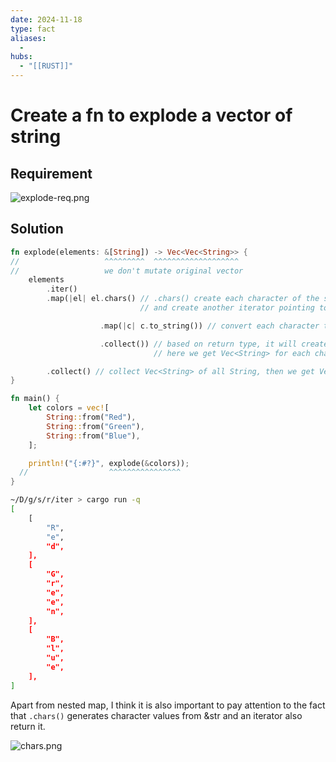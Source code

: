 ```yaml
---
date: 2024-11-18
type: fact
aliases:
  -
hubs:
  - "[[RUST]]"
---
```


# Create a fn to explode a vector of string

## Requirement

![explode-req.png](../assets/imgs/explode-req.png)


## Solution

```rust
fn explode(elements: &[String]) -> Vec<Vec<String>> {
//                   ^^^^^^^^^  ^^^^^^^^^^^^^^^^^^^ 
//                   we don't mutate original vector
    elements
        .iter()
        .map(|el| el.chars() // .chars() create each character of the string,
                             // and create another iterator pointing to each character and return that iterator

                    .map(|c| c.to_string()) // convert each character to a string to fit our return type String

                    .collect()) // based on return type, it will create a vector of string and collect the results of previous map
                                // here we get Vec<String> for each character of a String

        .collect() // collect Vec<String> of all String, then we get Vec<Vec<String>>, which is our return type
}

fn main() {
    let colors = vec![
        String::from("Red"),
        String::from("Green"),
        String::from("Blue"),
    ];

    println!("{:#?}", explode(&colors));
  //                  ^^^^^^^^^^^^^^^^
}

```

```bash
~/D/g/s/r/iter > cargo run -q
[
    [
        "R",
        "e",
        "d",
    ],
    [
        "G",
        "r",
        "e",
        "e",
        "n",
    ],
    [
        "B",
        "l",
        "u",
        "e",
    ],
]

```

Apart from nested map, I think it is also important to pay attention to the fact that `.chars()` generates character values from &str and an iterator also return it.

![chars.png](../assets/imgs/chars.png)
